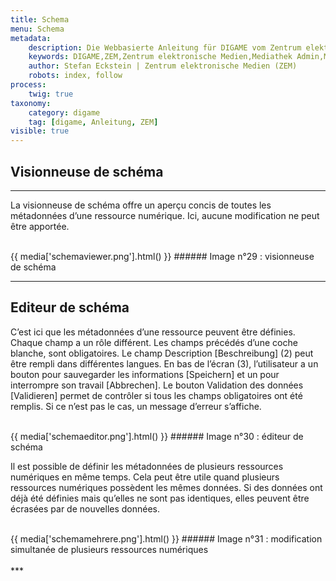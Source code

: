 ```yaml
---
title: Schema
menu: Schema
metadata:
    description: Die Webbasierte Anleitung für DIGAME vom Zentrum elektronische Medien ZEM.
    keywords: DIGAME,ZEM,Zentrum elektronische Medien,Mediathek Admin,Mediathek,Bilddatenbank,Bildverwaltung,Bundesverwaltung,Eidgenossenschaft,Schweizerische Eidgenossenschaft,VBS,Bundesamt für Verteidigung, Bevölkerungsschutz und Sport
    author: Stefan Eckstein | Zentrum elektronische Medien (ZEM)
    robots: index, follow
process:
	twig: true
taxonomy:
    category: digame
    tag: [digame, Anleitung, ZEM]
visible: true
---
```


## Visionneuse de schéma
***
La visionneuse de schéma offre un aperçu concis de toutes les métadonnées d’une ressource numérique. Ici, aucune modification ne peut être apportée.

<br>
{{ media['schemaviewer.png'].html() }}
###### Image n°29 : visionneuse de schéma
<br>


***

## Editeur de schéma

C’est ici que les métadonnées d’une ressource peuvent être définies. Chaque champ a un rôle différent. Les champs précédés d’une coche blanche, sont obligatoires. Le champ Description [Beschreibung] (2) peut être rempli dans différentes langues. En bas de l’écran (3), l’utilisateur a un bouton pour sauvegarder les informations [Speichern] et un pour interrompre son travail [Abbrechen]. Le bouton Validation des données [Validieren] permet de contrôler si tous les champs obligatoires ont été remplis. Si ce n’est pas le cas, un message d’erreur s’affiche.

<br>
{{ media['schemaeditor.png'].html() }}
###### Image n°30 : éditeur de schéma
<br>

Il est possible de définir les métadonnées de plusieurs ressources numériques en même temps. Cela peut être utile quand plusieurs ressources numériques possèdent les mêmes données. Si des données ont déjà été définies mais qu’elles ne sont pas identiques, elles peuvent être écrasées par de nouvelles données.

<br>
{{ media['schemamehrere.png'].html() }}
###### Image n°31 : modification simultanée de plusieurs ressources numériques
<br>

<br>
***


